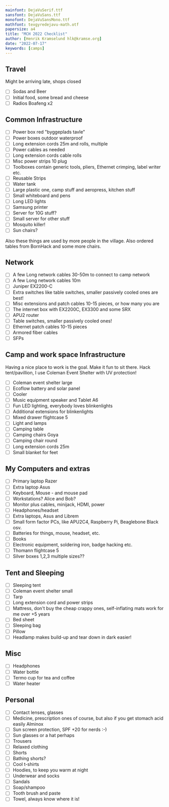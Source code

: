 ```yaml
---
mainfont: DejaVuSerif.ttf
sansfont: DejaVuSans.ttf
monofont: DejaVuSansMono.ttf
mathfont: texgyredejavu-math.otf
papersize: a4
title: "MCH 2022 Checklist"
author: [Henrik Kramselund hlk@kramse.org]
date: "2022-07-17"
keywords: [camps]
---
```


## Travel

Might be arriving late, shops closed

- [ ] Sodas and Beer
- [ ] Initial food, some bread and cheese
- [ ] Radios Boafeng x2

## Common Infrastructure

- [ ] Power box red "byggeplads tavle"
- [ ] Power boxes outdoor waterproof
- [ ] Long extension cords 25m and rolls, multiple
- [ ] Power cables as needed
- [ ] Long extension cords cable rolls
- [ ] Misc power strips 10 plug
- [ ] Toolboxes contain generic tools, pliers, Ethernet crimping, label writer etc.
- [ ] Reusable Strips
- [ ] Water tank
- [ ] Large plastic one, camp stuff and aeropress, kitchen stuff
- [ ] Small whiteboard and pens
- [ ] Long LED lights
- [ ] Samsung printer
- [ ] Server for 10G stuff?
- [ ] Small server for other stuff
- [ ] Mosquito killer!
- [ ] Sun chairs?

Also these things are used by more people in the village. Also ordered tables from BornHack and some more chairs.

## Network

- [ ] A few Long network cables 30-50m to connect to camp network
- [ ] A few Long network cables 10m
- [ ] Juniper EX2200-C
- [ ] Extra switches like table switches, smaller passively cooled ones are best!
- [ ] Misc extensions and patch cables 10-15 pieces, or how many you are
- [ ] The internet box with EX2200C, EX3300 and some SRX
- [ ] APU2 router
- [ ] Table switches, smaller passively cooled ones!
- [ ] Ethernet patch cables 10-15 pieces
- [ ] Armored fiber cables
- [ ] SFPs

## Camp and work space Infrastructure

Having a nice place to work is the goal. Make it fun to sit there.
Hack tent/pavillion, I use Coleman Event Shelter with UV protection!

- [ ] Coleman event shelter large
- [ ] Ecoflow battery and solar panel
- [ ] Cooler
- [ ] Music equipment speaker and Tablet A6
- [ ] Fun LED lighting, everybody loves blinkenlights
- [ ] Additional extensions for blinkenlights
- [ ] Mixed drawer flightcase 5
- [ ] Light and lamps
- [ ] Camping table
- [ ] Camping chairs Goya
- [ ] Camping chair round
- [ ] Long extension cords 25m
- [ ] Small blanket for feet

## My Computers and extras

- [ ] Primary laptop Razer
- [ ] Extra laptop Asus
- [ ] Keyboard, Mouse - and mouse pad
- [ ] Workstations? Alice and Bob?
- [ ] Monitor plus cables, minijack, HDMI, power
- [ ] Headphones/headset
- [ ] Extra laptops, Asus and Librem
- [ ] Small form factor PCs, like APU2C4, Raspberry Pi, Beaglebone Black osv.
- [ ] Batteries for things, mouse, headset, etc.
- [ ] Books
- [ ] Electronic equipment, soldering iron, badge hacking etc.
- [ ] Thomann flightcase 5
- [ ] Silver boxes 1,2,3 multiple sizes??

## Tent and Sleeping

- [ ] Sleeping tent
- [ ] Coleman event shelter small
- [ ] Tarp
- [ ] Long extension cord and power strips
- [ ] Mattress, don't buy the cheap crappy ones, self-inflating mats work for me over +5 years
- [ ] Bed sheet
- [ ] Sleeping bag
- [ ] Pillow
- [ ] Headlamp makes build-up and tear down in dark easier!

## Misc

- [ ] Headphones
- [ ] Water bottle
- [ ] Termo cup for tea and coffee
- [ ] Water heater

## Personal

- [ ] Contact lenses, glasses
- [ ] Medicine, prescription ones of course, but also if you get stomach acid easily Alminox
- [ ] Sun screen protection, SPF +20 for nerds :-)
- [ ] Sun glasses or a hat perhaps
- [ ] Trousers
- [ ] Relaxed clothing
- [ ] Shorts
- [ ] Bathing shorts?
- [ ] Cool t-shirts
- [ ] Hoodies, to keep you warm at night
- [ ] Underwear and socks
- [ ] Sandals
- [ ] Soap/shampoo
- [ ] Tooth brush and paste
- [ ] Towel, always know where it is!
